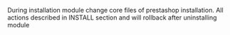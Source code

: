 During installation module change core files of prestashop installation. All actions described in INSTALL section and will rollback after uninstalling module